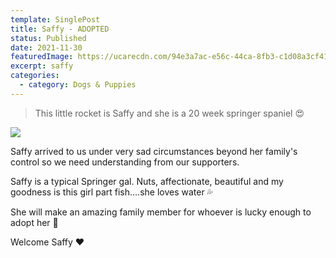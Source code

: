 ```yaml
---
template: SinglePost
title: Saffy - ADOPTED
status: Published
date: 2021-11-30
featuredImage: https://ucarecdn.com/94e3a7ac-e56c-44ca-8fb3-c1d08a3cf41e/-/crop/720x505/0,0/-/preview/
excerpt: saffy
categories:
  - category: Dogs & Puppies
---
```

> This little rocket is Saffy and she is a 20 week springer spaniel 😍

![](https://ucarecdn.com/5bff205f-0a40-4b5a-84b6-3d171da3d11a/)

Saffy arrived to us under very sad circumstances beyond her family's control so we need understanding from our supporters.

Saffy is a typical Springer gal. Nuts, affectionate, beautiful and my goodness is this girl part fish….she loves water 💦 

She will make an amazing family member for whoever is lucky enough to adopt her 🐶 

Welcome Saffy ❤️